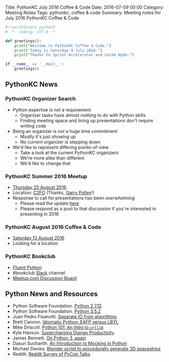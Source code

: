Title: PythonKC July 2016 Coffee & Code
Date: 2016-07-09 00:00
Category: Meeting Notes
Tags: pythonkc, coffee & code
Summary: Meeting notes for July 2016 PythonKC Coffee & Code

```python
#!/usr/bin/env python3
# -*- coding: utf-8 -*-

def greetings():
    print("Welcome to PythonKC Coffee & Code.")
    print("Today is Saturday 9 July 2016.")
    print("Thanks to Sprint Accelerator and Caleb Hyde.")

if __name__ == '__main__':
    greetings()
```

## PythonKC News

### PythonKC Organizer Search
* Python expertise is _not_ a requirement
    * Organizer tasks have almost _nothing_ to do with Python skills
    * Finding meeting space and lining up presentations don't require writing code
* Being an organizer is _not_ a huge time commitment
    * Mostly it's just _showing up_
    * No current organizer is stepping down
* We'd like to represent differing points-of-view
    * Take a look at the current PythonKC organizers
    * We're more alike than different
    * We'd like to change that

### PythonKC Summer 2016 Meetup
* [Thursday 25 August 2016](http://www.meetup.com/pythonkc/events/xgjdhlyvlbhc/)
* Location: [C2FO](https://c2fo.com) (Thanks, [Garry Polley](http://www.meetup.com/pythonkc/members/81319782/)!)
* Response to call for presentations has been _overwhelming_
    * Please read the update [here](http://www.meetup.com/pythonkc/messages/boards/thread/49947683)
    * Please respond as a post to that discussion if you're interested in presenting in 2016

### PythonKC August 2016 Coffee & Code
* [Saturday 13 August 2016](http://www.meetup.com/pythonkc/events/232044610/)
* Looking for a location

### PythonKC Bookclub
* [_Fluent Python_](http://shop.oreilly.com/product/0636920032519.do)
* \#bookclub [Slack](https://pykc-slackipy.herokuapp.com/) channel
* [Meetup.com Discussion Board](http://www.meetup.com/pythonkc/messages/boards/thread/49656306)

## Python News and Resources
* Python Software Foundation. [Python 2.7.12](https://www.python.org/downloads/release/python-2712/)
* Python Software Foundation. [Python 3.5.2](https://www.python.org/downloads/release/python-352/)
* Juan Pedro Fisanotti. [Separate IO from algorithms](http://www.machinalis.com/blog/separate-io-from-algorithms/)
* Brett Cannon. [Idiomatic Python: EAFP versus LBYL](https://blogs.msdn.microsoft.com/pythonengineering/2016/06/29/idiomatic-python-eafp-versus-lbyl/)
* Mike Driscoll. [Python 101: An Intro to `urllib`](http://www.blog.pythonlibrary.org/2016/06/28/python-101-an-intro-to-urllib/)
* Kyle Hanson. [Supercharging Django Productivity](https://blog.esharesinc.com/supercharging-django-productivity-at-eshares-8dbf9042825e#)
* James Bennett. [On Python 3, again](http://www.b-list.org/weblog/2016/jun/10/python-3-again/)
* Dasun Sucharith. [An Introduction to Mocking in Python](http://slviki.com/index.php/2016/06/18/introduction-to-mocking-in-python/)
* Michael Davies. [Blender script to procedurally generate 3D spaceships](https://github.com/a1studmuffin/SpaceshipGenerator)
* Reddit. [Reddit Survey of PyCon Talks](https://www.reddit.com/r/Python/comments/4oh4vr/i_missed_pycon_what_is_your_favorite_talk_that/)
